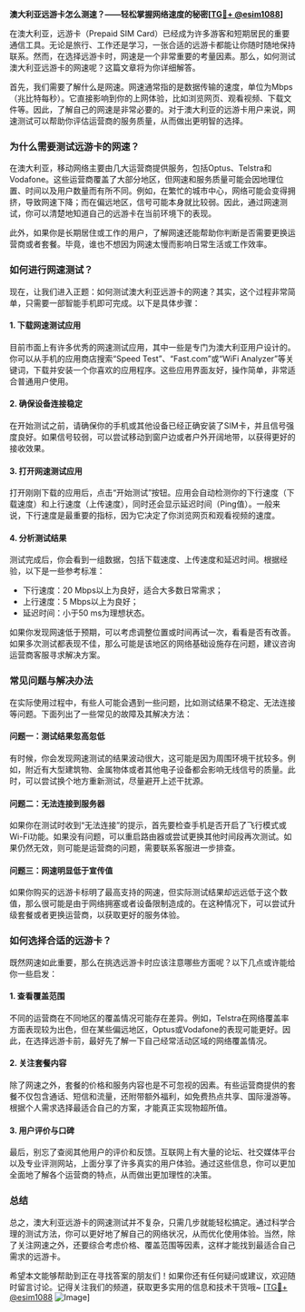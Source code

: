**澳大利亚远游卡怎么测速？——轻松掌握网络速度的秘密[[TG💪+ @esim1088](https://t.me/s/esim1088)]**

在澳大利亚，远游卡（Prepaid SIM Card）已经成为许多游客和短期居民的重要通信工具。无论是旅行、工作还是学习，一张合适的远游卡都能让你随时随地保持联系。然而，在选择远游卡时，网速是一个非常重要的考量因素。那么，如何测试澳大利亚远游卡的网速呢？这篇文章将为你详细解答。

首先，我们需要了解什么是网速。网速通常指的是数据传输的速度，单位为Mbps（兆比特每秒）。它直接影响到你的上网体验，比如浏览网页、观看视频、下载文件等。因此，了解自己的网速是非常必要的。对于澳大利亚的远游卡用户来说，网速测试可以帮助你评估运营商的服务质量，从而做出更明智的选择。

### **为什么需要测试远游卡的网速？**

在澳大利亚，移动网络主要由几大运营商提供服务，包括Optus、Telstra和Vodafone。这些运营商覆盖了大部分地区，但网速和服务质量可能会因地理位置、时间以及用户数量而有所不同。例如，在繁忙的城市中心，网络可能会变得拥挤，导致网速下降；而在偏远地区，信号可能本身就比较弱。因此，通过网速测试，你可以清楚地知道自己的远游卡在当前环境下的表现。

此外，如果你是长期居住或工作的用户，了解网速还能帮助你判断是否需要更换运营商或者套餐。毕竟，谁也不想因为网速太慢而影响日常生活或工作效率。

### **如何进行网速测试？**

现在，让我们进入正题：如何测试澳大利亚远游卡的网速？其实，这个过程非常简单，只需要一部智能手机即可完成。以下是具体步骤：

#### **1. 下载网速测试应用**
目前市面上有许多优秀的网速测试应用，其中一些是专门为澳大利亚用户设计的。你可以从手机的应用商店搜索“Speed Test”、“Fast.com”或“WiFi Analyzer”等关键词，下载并安装一个你喜欢的应用程序。这些应用界面友好，操作简单，非常适合普通用户使用。

#### **2. 确保设备连接稳定**
在开始测试之前，请确保你的手机或其他设备已经正确安装了SIM卡，并且信号强度良好。如果信号较弱，可以尝试移动到窗户边或者户外开阔地带，以获得更好的接收效果。

#### **3. 打开网速测试应用**
打开刚刚下载的应用后，点击“开始测试”按钮。应用会自动检测你的下行速度（下载速度）和上行速度（上传速度），同时还会显示延迟时间（Ping值）。一般来说，下行速度是最重要的指标，因为它决定了你浏览网页和观看视频的速度。

#### **4. 分析测试结果**
测试完成后，你会看到一组数据，包括下载速度、上传速度和延迟时间。根据经验，以下是一些参考标准：
- 下行速度：20 Mbps以上为良好，适合大多数日常需求；
- 上行速度：5 Mbps以上为良好；
- 延迟时间：小于50 ms为理想状态。

如果你发现网速低于预期，可以考虑调整位置或时间再试一次，看看是否有改善。如果多次测试都表现不佳，那么可能是该地区的网络基础设施存在问题，建议咨询运营商客服寻求解决方案。

### **常见问题与解决办法**

在实际使用过程中，有些人可能会遇到一些问题，比如测试结果不稳定、无法连接等问题。下面列出了一些常见的故障及其解决方法：

#### **问题一：测试结果忽高忽低**
有时候，你会发现网速测试的结果波动很大，这可能是因为周围环境干扰较多。例如，附近有大型建筑物、金属物体或者其他电子设备都会影响无线信号的质量。此时，可以尝试换个地方重新测试，尽量避开上述干扰源。

#### **问题二：无法连接到服务器**
如果你在测试时收到“无法连接”的提示，首先要检查手机是否开启了飞行模式或Wi-Fi功能。如果没有问题，可以重启路由器或尝试更换其他时间段再次测试。如果仍然无效，则可能是运营商的问题，需要联系客服进一步排查。

#### **问题三：网速明显低于宣传值**
如果你购买的远游卡标明了最高支持的网速，但实际测试结果却远远低于这个数值，那么很可能是由于网络拥塞或者设备限制造成的。在这种情况下，可以尝试升级套餐或者更换运营商，以获取更好的服务体验。

### **如何选择合适的远游卡？**

既然网速如此重要，那么在挑选远游卡时应该注意哪些方面呢？以下几点或许能给你一些启发：

#### **1. 查看覆盖范围**
不同的运营商在不同地区的覆盖情况可能存在差异。例如，Telstra在网络覆盖率方面表现较为出色，但在某些偏远地区，Optus或Vodafone的表现可能更好。因此，在选择远游卡前，最好先了解一下自己经常活动区域的网络覆盖情况。

#### **2. 关注套餐内容**
除了网速之外，套餐的价格和服务内容也是不可忽视的因素。有些运营商提供的套餐不仅包含通话、短信和流量，还附带额外福利，如免费热点共享、国际漫游等。根据个人需求选择最适合自己的方案，才能真正实现物超所值。

#### **3. 用户评价与口碑**
最后，别忘了查阅其他用户的评价和反馈。互联网上有大量的论坛、社交媒体平台以及专业评测网站，上面分享了许多真实的用户体验。通过这些信息，你可以更加全面地了解各个运营商的特点，从而做出更加理性的决策。

### **总结**

总之，澳大利亚远游卡的网速测试并不复杂，只需几步就能轻松搞定。通过科学合理的测试方法，你可以更好地了解自己的网络状况，从而优化使用体验。当然，除了关注网速之外，还要综合考虑价格、覆盖范围等因素，这样才能找到最适合自己需求的远游卡。

希望本文能够帮助到正在寻找答案的朋友们！如果你还有任何疑问或建议，欢迎随时留言讨论。记得关注我们的频道，获取更多实用的信息和技术干货哦~ [[TG💪+ @esim1088](https://t.me/s/esim1088) ![Image](https://i.postimg.cc/4NQfJmqS/Snipaste-2025-05-13-00-14-12.png)]